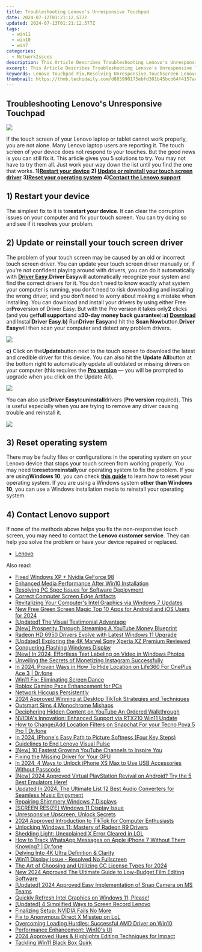 ```yaml
---
title: Troubleshooting Lenovo's Unresponsive Touchpad
date: 2024-07-12T01:21:12.577Z
updated: 2024-07-13T01:21:12.577Z
tags:
  - win11
  - win10
  - win7
categories:
  - NetworkIssues
description: This Article Describes Troubleshooting Lenovo's Unresponsive Touchpad
excerpt: This Article Describes Troubleshooting Lenovo's Unresponsive Touchpad
keywords: Lenovo Touchpad Fix,Resolving Unresponsive Touchscreen Lenovo Laptop,Lenovo Touchpad Troubleshoot Guide,How to Restore Responsive Touchpad in Lenovo Devices,Fixing Lenovo Touchpad Lag Issues,Solutions for Unreliable Lenovo Touchpad,Troubleshooting Lenovo Laptop Touchpad Problems
thumbnail: https://thmb.techidaily.com/d885990175ebfd301b45bcb64f4157ae788a5f9cafe52f432572d6e312400466.jpg
---
```


## Troubleshooting Lenovo's Unresponsive Touchpad

![](https://images.drivereasy.com/wp-content/uploads/2017/10/img_59dad8de1a27e.jpg)

If the touch screen of your Lenovo laptop or tablet cannot work properly, you are not alone. Many Lenovo laptop users are reporting it. The touch screen of your device does not respond to your touches. But the good news is you can still fix it. This article gives you 5 solutions to try. You may not have to try them all. Just work your way down the list until you find the one that works. **1)[Restart your device](#a)**   **2) [Update or reinstall your touch screen driver](#b)**   **3)[Reset your operating system](#c)**   **4)[Contact the Lenovo support](#d)**

## 1) Restart your device

The simplest fix to it is to**restart your device**. It can clear the corruption issues on your computer and fix your touch screen. You can try doing so and see if it resolves your problem.

## 2) Update or reinstall your touch screen driver

The problem of your touch screen may be caused by an old or incorrect touch screen driver. You can update your touch screen driver manually or, if you’re not confident playing around with drivers, you can do it automatically with [**Driver Easy**](https://tools.techidaily.com/drivereasy/download/).**Driver Easy**will automatically recognize your system and find the correct drivers for it. You don’t need to know exactly what system your computer is running, you don’t need to risk downloading and installing the wrong driver, and you don’t need to worry about making a mistake when installing. You can download and install your drivers by using either Free or**Pro**version of Driver Easy. But with the Pro version it takes only**2** clicks (and you get**full support**and a**30-day money back guarantee**):**a)** [**Download**](https://tools.techidaily.com/drivereasy/download/) and Install**Driver Easy**.**b)** Run**Driver Easy**and hit the **Scan Now**button.**Driver Easy**will then scan your computer and detect any problem drivers.

![](https://images.drivereasy.com/wp-content/uploads/2017/07/img_59682e9883633.png)

**c)** Click on the**Update**button next to the touch screen to download the latest and credible driver for this device. You can also hit the **Update All**button at the bottom right to automatically update all outdated or missing drivers on your computer (this requires the **[Pro version](https://tools.techidaily.com/drivereasy/download/)**  — you will be prompted to upgrade when you click on the Update All).

![](https://images.drivereasy.com/wp-content/uploads/2017/07/img_5979a663c6152.jpg)

You can also use**Driver Easy**to**uninstall**drivers (**Pro version** required). This is useful especially when you are trying to remove any driver causing trouble and reinstall it.

![](https://images.drivereasy.com/wp-content/uploads/2017/07/img_5979a6ab021f5.jpg)

## 3) Reset operating system

There may be faulty files or configurations in the operating system on your Lenovo device that stops your touch screen from working properly. You may need to**reset**or**reinstall**your operating system to fix the problem. If you are using**Windows 10**, you can check [**this guide**](https://tools.techidaily.com/drivereasy/download/) to learn how to reset your operating system. If you are using a Windows system **other than Windows 10**, you can use a Windows installation media to reinstall your operating system.

## 4) Contact Lenovo support

If none of the methods above helps you fix the non-responsive touch screen, you may need to contact the **Lenovo customer service**. They can help you solve the problem or have your device repaired or replaced.

* [Lenovo](https://tools.techidaily.com/drivereasy/download/)

<ins class="adsbygoogle"
     style="display:block"
     data-ad-format="autorelaxed"
     data-ad-client="ca-pub-7571918770474297"
     data-ad-slot="1223367746"></ins>



<ins class="adsbygoogle"
     style="display:block"
     data-ad-client="ca-pub-7571918770474297"
     data-ad-slot="8358498916"
     data-ad-format="auto"
     data-full-width-responsive="true"></ins>



<span class="atpl-alsoreadstyle">Also read:</span>
<div><ul>
<li><a href="https://network-issues.techidaily.com/fixed-windows-xp-plus-nvidia-geforce-98/"><u>Fixed Windows XP + Nvidia GeForce 98</u></a></li>
<li><a href="https://network-issues.techidaily.com/enhanced-media-performance-after-win10-installation/"><u>Enhanced Media Performance After Win10 Installation</u></a></li>
<li><a href="https://network-issues.techidaily.com/resolving-pc-spec-issues-for-software-deployment/"><u>Resolving PC Spec Issues for Software Deployment</u></a></li>
<li><a href="https://network-issues.techidaily.com/correct-computer-screen-edge-artifacts/"><u>Correct Computer Screen Edge Artifacts</u></a></li>
<li><a href="https://network-issues.techidaily.com/revitalizing-your-computers-intel-graphics-via-windows-7-updates/"><u>Revitalizing Your Computer's Intel Graphics via Windows 7 Updates</u></a></li>
<li><a href="https://video-creation-software.techidaily.com/new-free-green-screen-magic-top-10-apps-for-android-and-ios-users-for-2024/"><u>New Free Green Screen Magic Top 10 Apps for Android and iOS Users for 2024</u></a></li>
<li><a href="https://some-approaches.techidaily.com/updated-the-visual-testimonial-advantage/"><u>[Updated] The Visual Testimonial Advantage</u></a></li>
<li><a href="https://youtube-stream.techidaily.com/new-prosperity-through-streaming-a-youtube-money-blueprint/"><u>[New] Prosperity Through Streaming  A YouTube Money Blueprint</u></a></li>
<li><a href="https://network-issues.techidaily.com/radeon-hd-6950-drivers-evolve-with-latest-windows-11-upgrade/"><u>Radeon HD 6950 Drivers Evolve with Latest Windows 11 Upgrade</u></a></li>
<li><a href="https://some-techniques.techidaily.com/updated-exploring-the-4k-marvel-sony-xperia-xz-premium-reviewed/"><u>[Updated] Exploring the 4K Marvel  Sony Xperia XZ Premium Reviewed</u></a></li>
<li><a href="https://network-issues.techidaily.com/conquering-flashing-windows-display/"><u>Conquering Flashing Windows Display</u></a></li>
<li><a href="https://fox-glue.techidaily.com/new-in-2024-effortless-text-labeling-on-video-in-windows-photos/"><u>[New] In 2024, Effortless Text Labeling on Video in Windows Photos</u></a></li>
<li><a href="https://instagram-clips.techidaily.com/unveiling-the-secrets-of-monetizing-instagram-successfully/"><u>Unveiling the Secrets of Monetizing Instagram Successfully</u></a></li>
<li><a href="https://location-social.techidaily.com/in-2024-proven-ways-in-how-to-hide-location-on-life360-for-oneplus-ace-3-drfone-by-drfone-virtual-android/"><u>In 2024, Proven Ways in How To Hide Location on Life360 For OnePlus Ace 3 | Dr.fone</u></a></li>
<li><a href="https://network-issues.techidaily.com/win11-fix-eliminating-screen-dance/"><u>Win11 Fix: Eliminating Screen Dance</u></a></li>
<li><a href="https://network-issues.techidaily.com/roblox-gaming-pace-enhancement-for-pcs/"><u>Roblox Gaming Pace Enhancement for PCs</u></a></li>
<li><a href="https://network-issues.techidaily.com/network-hiccups-persistently/"><u>Network Hiccups Persistently</u></a></li>
<li><a href="https://tiktok-videos.techidaily.com/2024-approved-winning-at-desktop-tiktok-strategies-and-techniques/"><u>2024 Approved  Winning at Desktop TikTok  Strategies and Techniques</u></a></li>
<li><a href="https://network-issues.techidaily.com/outsmart-sims-4-monochrome-mishaps/"><u>Outsmart Sims 4 Monochrome Mishaps</u></a></li>
<li><a href="https://youtube-videos.techidaily.com/deciphering-hidden-content-on-youtube-an-ordered-walkthrough/"><u>Deciphering Hidden Content on YouTube  An Ordered Walkthrough</u></a></li>
<li><a href="https://network-issues.techidaily.com/nvidias-innovation-enhanced-support-via-rtx210-win11-update/"><u>NVIDIA's Innovation: Enhanced Support via RTX210 Win11 Update</u></a></li>
<li><a href="https://location-social.techidaily.com/how-to-changeadd-location-filters-on-snapchat-for-your-tecno-pova-5-pro-drfone-by-drfone-virtual-android/"><u>How to Change/Add Location Filters on Snapchat For your Tecno Pova 5 Pro | Dr.fone</u></a></li>
<li><a href="https://extra-guidance.techidaily.com/in-2024-iphones-easy-path-to-picture-softness-four-key-steps/"><u>In 2024, IPhone's Easy Path to Picture Softness (Four Key Steps)</u></a></li>
<li><a href="https://network-issues.techidaily.com/guidelines-to-end-lenovo-visual-pulse/"><u>Guidelines to End Lenovo Visual Pulse</u></a></li>
<li><a href="https://youtube-docs.techidaily.com/0-fastest-growing-youtube-channels-to-inspire-you/"><u>[New] 10 Fastest Growing YouTube Channels to Inspire You</u></a></li>
<li><a href="https://network-issues.techidaily.com/fixing-the-missing-driver-for-your-gpu/"><u>Fixing the Missing Driver for Your GPU</u></a></li>
<li><a href="https://ios-unlock.techidaily.com/in-2024-4-ways-to-unlock-iphone-xs-max-to-use-usb-accessories-without-passcode-by-drfone-ios/"><u>In 2024, 4 Ways to Unlock iPhone XS Max to Use USB Accessories Without Passcode</u></a></li>
<li><a href="https://screen-recording.techidaily.com/1716068968066-new-2024-approved-virtual-playstation-revival-on-android-try-the-5-best-emulators-here/"><u>[New] 2024 Approved  Virtual PlayStation Revival on Android? Try the 5 Best Emulators Here!</u></a></li>
<li><a href="https://video-content-creator.techidaily.com/updated-in-2024-the-ultimate-list-12-best-audio-converters-for-seamless-music-enjoyment/"><u>Updated In 2024, The Ultimate List 12 Best Audio Converters for Seamless Music Enjoyment</u></a></li>
<li><a href="https://network-issues.techidaily.com/repairing-shimmery-windows-7-displays/"><u>Repairing Shimmery Windows 7 Displays</u></a></li>
<li><a href="https://network-issues.techidaily.com/screen-resize-windows-11-display-issue/"><u>[SCREEN RESIZE] Windows 11 Display Issue</u></a></li>
<li><a href="https://network-issues.techidaily.com/unresponsive-upscreen-unlock-secrets/"><u>Unresponsive Upscreen, Unlock Secrets</u></a></li>
<li><a href="https://tiktok-video-recordings.techidaily.com/2024-approved-introduction-to-tiktok-for-computer-enthusiasts/"><u>2024 Approved  Introduction to TikTok for Computer Enthusiasts</u></a></li>
<li><a href="https://network-issues.techidaily.com/unlocking-windows-11-mastery-of-radeon-r9-drivers/"><u>Unlocking Windows 11: Mastery of Radeon R9 Drivers</u></a></li>
<li><a href="https://network-issues.techidaily.com/shedding-light-unexplained-x-error-cleared-in-lol/"><u>Shedding Light: Unexplained X Error Cleared in LOL</u></a></li>
<li><a href="https://ios-location-track.techidaily.com/how-to-track-whatsapp-messages-on-apple-iphone-7-without-them-knowing-drfone-by-drfone-virtual-ios/"><u>How to Track WhatsApp Messages on Apple iPhone 7 Without Them Knowing? | Dr.fone</u></a></li>
<li><a href="https://network-issues.techidaily.com/delving-into-4k-ultra-definition-and-clarity/"><u>Delving Into 4K Ultra Definition & Clarity</u></a></li>
<li><a href="https://network-issues.techidaily.com/win11-display-issue-resolved-no-fullscreen/"><u>Win11 Display Issue - Resolved No Fullscreen</u></a></li>
<li><a href="https://youtube-tips.techidaily.com/rt-of-choosing-and-utilizing-cc-license-types-for-2024/"><u>The Art of Choosing and Utilizing CC License Types for 2024</u></a></li>
<li><a href="https://video-content-creator.techidaily.com/new-2024-approved-the-ultimate-guide-to-low-budget-film-editing-software/"><u>New 2024 Approved The Ultimate Guide to Low-Budget Film Editing Software</u></a></li>
<li><a href="https://snapchat-videos.techidaily.com/updated-2024-approved-easy-implementation-of-snap-camera-on-ms-teams/"><u>[Updated] 2024 Approved  Easy Implementation of Snap Camera on MS Teams</u></a></li>
<li><a href="https://network-issues.techidaily.com/1719974595545-quickly-refresh-intel-graphics-on-windows-11-please/"><u>Quickly Refresh Intel Graphics on Windows 11, Please!</u></a></li>
<li><a href="https://video-screen-grab.techidaily.com/updated-4-simplified-ways-to-screen-record-lenovo/"><u>[Updated] 4 Simplified Ways to Screen Record Lenovo</u></a></li>
<li><a href="https://network-issues.techidaily.com/finalizing-setup-nvidia-fails-no-more/"><u>Finalizing Setup: NVIDIA Fails No More</u></a></li>
<li><a href="https://network-issues.techidaily.com/fix-to-anonymous-direct-x-misstep-on-lol/"><u>Fix to Anonymous Direct X Misstep on LoL</u></a></li>
<li><a href="https://network-issues.techidaily.com/overcoming-loading-hurdles-successful-amd-driver-on-win10/"><u>Overcoming Loading Hurdles: Successful AMD Driver on Win10</u></a></li>
<li><a href="https://network-issues.techidaily.com/performance-enhancement-win10s-ui/"><u>Performance Enhancement: Win10's UI</u></a></li>
<li><a href="https://fox-helps.techidaily.com/2024-approved-hues-and-highlights-editing-techniques-for-impact/"><u>2024 Approved  Hues & Highlights  Editing Techniques for Impact</u></a></li>
<li><a href="https://network-issues.techidaily.com/tackling-win11-black-box-quirk/"><u>Tackling Win11 Black Box Quirk</u></a></li>
</ul></div>
